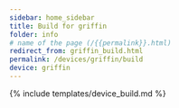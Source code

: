 ```yaml
---
sidebar: home_sidebar
title: Build for griffin
folder: info
# name of the page (/{{permalink}}.html)
redirect_from: griffin_build.html
permalink: /devices/griffin/build
device: griffin
---
```

{% include templates/device_build.md %}
